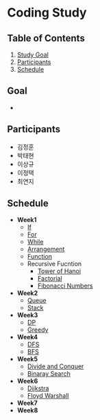# Coding Study

## Table of Contents
1. [Study Goal](#Goal)
2. [Participants](#Participants)
3. [Schedule](#Schedule)


## Goal
*

## Participants
* 김정훈
* 박태현
* 이상규 
* 이정택
* 최연지

## Schedule

* **Week1**
  * [If](https://www.acmicpc.net/problem/14681)
  * [For](https://www.acmicpc.net/problem/2739)
  * [While](https://www.acmicpc.net/problem/1110)
  * [Arrangement](https://www.acmicpc.net/problem/4344)
  * [Function](https://www.acmicpc.net/problem/1065)
  * Recursive Fucntion
    * [Tower of Hanoi](https://www.acmicpc.net/problem/11729)
    * [Factorial](https://www.acmicpc.net/problem/10872)
    * [Fibonacci Numbers](https://www.acmicpc.net/problem/10870)
* **Week2**
  * [Queue](https://www.acmicpc.net/problem/1966)
  * [Stack](https://www.acmicpc.net/problem/10799)
* **Week3**
  * [DP](https://www.acmicpc.net/problem/9095)
  * [Greedy](https://www.acmicpc.net/problem/11399)
* **Week4**
  * [DFS](https://www.acmicpc.net/problem/1260)
  * [BFS](https://www.acmicpc.net/problem/1260)
* **Week5**
  * [Divide and Conquer](https://www.acmicpc.net/problem/1992)
  * [Binaray Search](https://www.acmicpc.net/problem/3090)
* **Week6**
  * [Dijkstra](https://www.acmicpc.net/problem/6118)
  * [Floyd Warshall](https://www.acmicpc.net/problem/2458)
* **Week7**
* **Week8**

